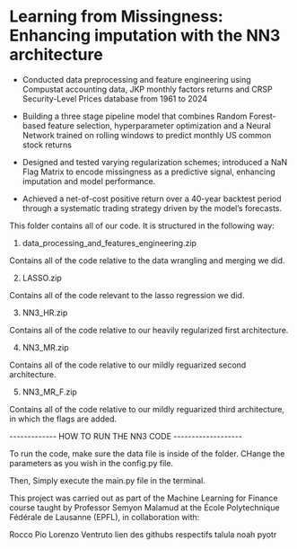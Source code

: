 

# Learning from Missingness: Enhancing imputation with the NN3 architecture

- Conducted data preprocessing and feature engineering using Compustat accounting data, JKP monthly factors returns and CRSP Security-Level Prices database from 1961 to 2024

- Building a three stage pipeline model that combines Random Forest-based feature selection, hyperparameter optimization and a Neural Network trained on rolling windows to     predict monthly US common stock returns

- Designed and tested varying regularization schemes; introduced a NaN Flag Matrix to encode missingness as a predictive signal, enhancing imputation and model performance.

- Achieved a net-of-cost positive return over a 40-year backtest period through a systematic trading strategy driven by the model’s forecasts.



This folder contains all of our code. It is structured in the following way:

1. data_processing_and_features_engineering.zip

Contains all of the code relative to the data wrangling and merging we did.

2. LASSO.zip

Contains all of the code relevant to the lasso regression we did.

3. NN3_HR.zip

Contains all of the code relative to our heavily regularized first architecture. 

4. NN3_MR.zip

Contains all of the code relative to our mildly reguarized second architecture. 

5. NN3_MR_F.zip

Contains all of the code relative to our mildly reguarized third architecture, in which the flags are added.

------------- HOW TO RUN THE NN3 CODE -------------------

To run the code, make sure the data file is inside of the folder. CHange the parameters as you wish in the config.py file.

Then, Simply execute the main.py file in the terminal.


This project was carried out as part of the Machine Learning for Finance course taught by Professor Semyon Malamud at the École Polytechnique Fédérale de Lausanne (EPFL), in collaboration with:

Rocco Pio Lorenzo Ventruto lien des githubs respectifs
talula
noah
pyotr

